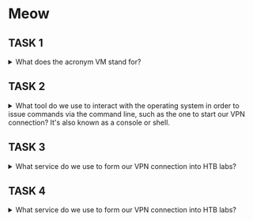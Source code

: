 # Meow

## TASK 1

<details> 
  <summary>What does the acronym VM stand for?</summary>
    ```Virtual Machine```
</details>

## TASK 2

<details> 
  <summary>What tool do we use to interact with the operating system in order to issue commands via the command line, such as the one to start our VPN connection? It's also known as a console or shell.</summary>
   ```terminal``` 
</details>

## TASK 3

<details> 
  <summary>What service do we use to form our VPN connection into HTB labs?</summary>
   ```openvpn``` 
</details>

## TASK 4

<details> 
  <summary>What service do we use to form our VPN connection into HTB labs?</summary>
   ```openvpn``` 
</details>

